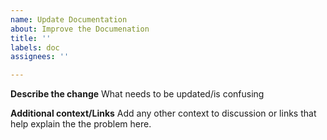 ```yaml
---
name: Update Documentation
about: Improve the Documenation
title: ''
labels: doc
assignees: ''

---
```


**Describe the change**
What needs to be updated/is confusing

**Additional context/Links**
Add any other context to discussion or links that help explain the the problem here.
